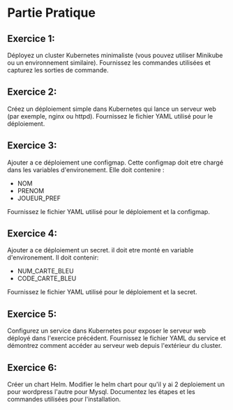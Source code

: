 # Partie Pratique 

## Exercice 1: 
Déployez un cluster Kubernetes minimaliste (vous pouvez utiliser Minikube ou un environnement similaire). Fournissez les commandes utilisées et capturez les sorties de commande.

## Exercice 2: 
Créez un déploiement simple dans Kubernetes qui lance un serveur web (par exemple, nginx ou httpd). Fournissez le fichier YAML utilisé pour le déploiement.

## Exercice 3: 
Ajouter a ce déploiement une configmap. Cette configmap doit etre chargé dans les variables d'environement. 
Elle doit contenire : 
* NOM
* PRENOM
* JOUEUR_PREF

Fournissez le fichier YAML utilisé pour le déploiement et la configmap.

## Exercice 4: 
Ajouter a ce déploiement un secret. il doit etre monté en variable d'environement.
Il doit contenir: 
* NUM_CARTE_BLEU
* CODE_CARTE_BLEU
  
Fournissez le fichier YAML utilisé pour le déploiement et la secret.

## Exercice 5: 
Configurez un service dans Kubernetes pour exposer le serveur web déployé dans l'exercice précédent. Fournissez le fichier YAML du service et démontrez comment accéder au serveur web depuis l'extérieur du cluster.

## Exercice 6: 
Créer un chart Helm. Modifier le helm chart pour qu'il y ai 2 deploiement un pour wordpress l'autre pour Mysql. Documentez les étapes et les commandes utilisées pour l'installation.


